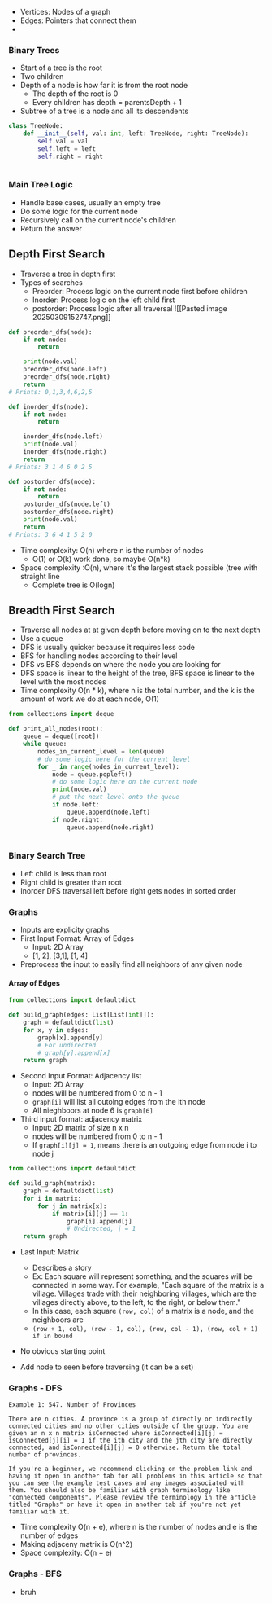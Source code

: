 - Vertices: Nodes of a graph
- Edges: Pointers that connect them 
- 
### Binary Trees
- Start of a tree is the root
- Two children
- Depth of a node is how far it is from the root node
	- The depth of the root is 0
	- Every children has depth = parentsDepth + 1
- Subtree of a tree is a node and all its descendents

```python
class TreeNode:
	def __init__(self, val: int, left: TreeNode, right: TreeNode):
		self.val = val
		self.left = left
		self.right = right
	
```

### Main Tree Logic
- Handle base cases, usually an empty tree
- Do some logic for the current node
- Recursively call on the current node's children
- Return the answer
## Depth First Search
- Traverse a tree in depth first
- Types of searches
	- Preorder: Process logic on the current node first before children
	- Inorder: Process logic on the left child first 
	- postorder: Process logic after all traversal 
![[Pasted image 20250309152747.png]]

```python
def preorder_dfs(node):
    if not node:
        return

    print(node.val)
    preorder_dfs(node.left)
    preorder_dfs(node.right)
    return
# Prints: 0,1,3,4,6,2,5

def inorder_dfs(node):
	if not node:
		return

	inorder_dfs(node.left)
	print(node.val)
	inorder_dfs(node.right)
	return
# Prints: 3 1 4 6 0 2 5

def postorder_dfs(node):
	if not node:
		return
	postorder_dfs(node.left)
	postorder_dfs(node.right)
	print(node.val)
	return
# Prints: 3 6 4 1 5 2 0
```
- Time complexity: O(n) where n is the number of nodes
	- O(1) or O(k) work done, so maybe O(n\*k)
- Space complexity :O(n), where it's the largest stack possible (tree with straight line
	- Complete tree is O(logn)

## Breadth First Search
- Traverse all nodes at at given depth before moving on to the next depth
- Use a queue
- DFS is usually quicker because it requires less code
- BFS for handling nodes according to their level
- DFS vs BFS depends on where the node you are looking for
- DFS space is linear to the height of the tree, BFS space is linear to the level with the most nodes
- Time complexity O(n * k), where n is the total number, and the k is the amount of work we do at each node, O(1)

```python
from collections import deque

def print_all_nodes(root):
	queue = deque([root])
	while queue:
		nodes_in_current_level = len(queue)
		# do some logic here for the current level
		for _ in range(nodes_in_current_level):
			node = queue.popleft()
			# do some logic here on the current node
			print(node.val)
			# put the next level onto the queue
			if node.left:
				queue.append(node.left)
			if node.right:
				queue.append(node.right)
	
```

### Binary Search Tree
- Left child is less than root
- Right child is greater than root
- Inorder DFS traversal left before right gets nodes in sorted order

### Graphs
- Inputs are explicity graphs
- First Input Format: Array of Edges
	- Input: 2D Array
	- [1, 2], [3,1], [1, 4]
- Preprocess the input to easily find all neighbors of any given node

#### Array of Edges
```python
from collections import defaultdict

def build_graph(edges: List[List[int]]):
	graph = defaultdict(list)
	for x, y in edges:
		graph[x].append[y]
		# For undirected
		# graph[y].append[x]
	return graph
```

- Second Input Format: Adjacency list
	- Input: 2D Array
	- nodes will be numbered from 0 to n - 1
	- `graph[i]` will list all outoing edges from the ith node
	- All nieghboors at node 6 is `graph[6]`
- Third input format: adjacency matrix
	- Input: 2D matrix of size n x n
	- nodes will be numbered from 0 to n - 1
	- If `graph[i][j] = 1`, means there is an outgoing edge from node i to node j	
```python
from collections import defaultdict

def build_graph(matrix):
	graph = defaultdict(list)
	for i in matrix:
		for j in matrix[x]:
			if matrix[i][j] == 1:
				graph[i].append[j]
				# Undirected, j = 1
	return graph

```
- Last Input: Matrix
	- Describes a story
	- Ex: Each square will represent something, and the squares will be connected in some way. For example, "Each square of the matrix is a village. Villages trade with their neighboring villages, which are the villages directly above, to the left, to the right, or below them."
	- In this case, each square `(row, col)` of a matrix is a node, and the neighboors are 
	- `(row + 1, col), (row - 1, col), (row, col - 1), (row, col + 1) if in bound`

- No obvious starting point
- Add node to seen before traversing (it can be a set)

### Graphs - DFS
```
Example 1: 547. Number of Provinces

There are n cities. A province is a group of directly or indirectly connected cities and no other cities outside of the group. You are given an n x n matrix isConnected where isConnected[i][j] = isConnected[j][i] = 1 if the ith city and the jth city are directly connected, and isConnected[i][j] = 0 otherwise. Return the total number of provinces.

If you're a beginner, we recommend clicking on the problem link and having it open in another tab for all problems in this article so that you can see the example test cases and any images associated with them. You should also be familiar with graph terminology like "connected components". Please review the terminology in the article titled "Graphs" or have it open in another tab if you're not yet familiar with it.
```

- Time complexity O(n + e), where n is the number of nodes and e is the number of edges
- Making adjaceny matrix is O(n^2)
- Space complexity: O(n + e)

### Graphs - BFS
- bruh

